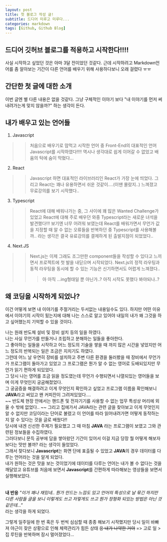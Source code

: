 ```yaml
---
layout: post
title: 첫 블로그 작성 글!
subtitle: 드디어 미루고 미루다...
categories: markdown
tags: [Github, Github Blog]
---
```




## 드디어 깃허브 블로그를 적용하고 시작한다!!!!

사실 시작하고 싶었던 것은 아마 3달 전이었던 것같다.
근데 시작하려고 Markdown언어를 좀 알아보는 기간이 다른 언어를 배우기 위해 사용하다보니 오래 걸렸다 ㅠㅠ


## 간단한 첫 글에 대한 소개

이번 글엔 별 다른 내용은 없을 것같다.
그냥 구체적인 이야기 보다 "내 이야기를 먼저 써내려가는게 맞지 않을까?" 하는 생각이 든다.


## 내가 배우고 있는 언어들

1. Javascript
>> 처음으로 배우기로 맘먹고 시작한 언어 중 Front-End의 대표적인 언어 Javascript를 시작하였다!!!!
>> 역시나 생각대로 쉽게 이어갈 수 없었고 배움의 턱에 숨이 막혔다...

2. React
>> Javascript 하면 대표적인 라이브러리인 React가 가장 눈에 띄었다.
>> 그리고 React는 꽤나 유용하면서 쉬운 것같이....(이땐 몰랐지..) 느껴졌고 무료강의를 보기 시작했다..

3. Typescript 
>> React에 대해 배워나가는 중, 그 사이에 꽤 많은 Wanted Challenge가 있었고 React에 대해 주로 배우던 와중 Typescript라는 새로운 녀석을 발견했다!!!
>> 보기엔 너무 어려워 보였는데 React를 배워가면서 무언가 값을 지정할 때 알 수 없는 오류들을 반복하던 중 Typescript를 사용해볼까.. 라는 생각은 결국 유료강의를 결제하게 된 출발지점이 되었었다..

4. Next.JS
>> Next.js는 이제 그래도 조그만한 component들을 작성할 수 있다고 느끼면서 프로젝트에 첫 발을 내딛으며 시작되었다.
>> Next.js의 정적 라우팅과 동적 라우팅을 동시에 할 수 있는 기능은 신기하면서도 어렵게 느껴졌다..
>>> 아 아직 ...ing형태일 뿐 아닌가..? 아직 시작도 못했다 봐야되나..?

## 왜 코딩을 시작하게 되었나?

이건 어떻게 보면 내 이야기를 주절거리는 두서없는 내용일수도 있다.
하지만 어떤 이유에서 이야기의 시작이 됬는지에 대해 나는 스스로 알고 있어야 내일의 내가 왜 그것을 하고 싶어했는지 기억할 수 있을 것이다.

나는 원래 반도체 설비 및 장비 설치 등의 일을 하였다.</br>
나는 사실 무언가를 만들거나 조립하고 분해하는 일들을 좋아한다.</br>
그 좋아하는 일들을 시작하고 어느 정도의 기술을 쌓을 때 까지 많은 시간을 넣었지만 어느 정도의 반복되는 일은 조금은 지치기도 하였다.</br>
그런데 어느 날 우연히 장비를 설치하고 주변 다른 환경을 둘러봤을 때 장비에서 무언가가 프로그램이 돌아가고 있었고 그 프로그램은 뭔가 알 수 없는 영어로 도배되있지만 무언가 읽기 편하게 되있었다.</br>
그 당시 나는 영어를 조금 읽을 정도였는데 무언가 수행되면서 나열되있는 영어들을 보며 이게 무엇인지 궁굼해졌었다.</br>
그 궁굼증을 해결하려고 이게 무엇인지 확인하고 싶었고 프로그램 이름을 확인해보니 **JAVA**라고 써있고 왠 커피잔이 그려져있었다....</br>
~~ 반도체 현장 안에서는 핸드폰 및 전자기기를 사용할 수 없는 업무 특성상 머리에 외울 수 밖에 없었다.. ~~
그리고 집에가서 JAVA라는 관련 글을 찾아보고 이게 무엇인지 알 수 없지만 코딩이라는 단어로 불렸고 이 언어를 따라 읽어내려가면 어떻게 동작하는지 알 수 있다는 것을 글로 배웠다!!</br>
당시에 내겐 신선한 주제가 필요했고 그 때 마침 **JAVA** 라는 프로그램이 보였고 그와 관련된 정보들을 수집하였다.</br>
그러다보니 문득 공부에 담을 쌓아왔던 기간이 있어서 이걸 지금 당장 뭘 어떻게 해보자 보다는 맛만 볼까? 라는 생각이 들었었다.</br>
그래서 찾다보니 **Javascript**는 화면 단에 표출될 수 있었고 **JAVA**의 경우 데이터를 다루는 언어라는 것을 알게 되었다.</br>
내가 원하는 것은 맛을 보는 것이었기에 데이터를 다루는 언어는 내가 볼 수 없다는 것을 깨달았고 유튜브를 처음에 보면서 **Javascript**를 간편하게 따라해보는 영상들을 보면서 실행해보았다.</br>
</br>
</br>
__내 반응__
_"이거 꽤나 재밌네.. 뭔가 만드는 느낌도 있고 언어의 특성으로 날 묶긴 하지만 다른 사람들 글을 보니 이렇게도 쓰고 저렇게도 쓰고 뭔가 정형화 되있는 방법은 아닌 것같은데..."_</br>
라는 생각을 하게 되었다.</br>

그렇게 일주일에 한 번 혹은 두 번씩 심심할 때 종종 해보기 시작했지만 당시 일이 바빠져 야근이 잦은 상황으로 인해 체력관리가 힘든 상태 ~~응 내가 나약한 거야~~ => 고로 일 > 집 루틴을 반복하며 잠시 멀어졌었다...</br>